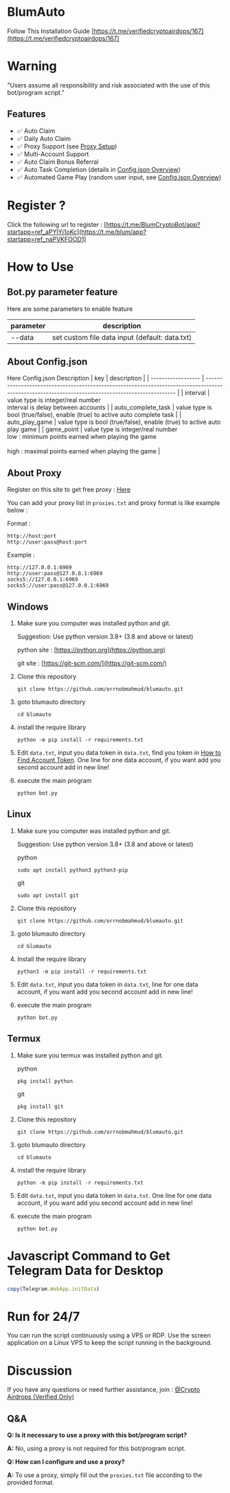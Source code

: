 # BlumAuto
Follow This Installation Guide [https://t.me/verifiedcryptoairdops/167](https://t.me/verifiedcryptoairdops/167)

# Warning

"Users assume all responsibility and risk associated with the use of this bot/program script."

## Features

- ✅ Auto Claim
- ✅ Daily Auto Claim
- ✅ Proxy Support (see [Proxy Setup](#proxy-setup))
- ✅ Multi-Account Support
- ✅ Auto Claim Bonus Referral
- ✅ Auto Task Completion (details in [Config.json Overview](#configjson-overview))
- ✅ Automated Game Play (random user input, see [Config.json Overview](#configjson-overview))


# Register ?

Click the following url to register : [https://t.me/BlumCryptoBot/app?startapp=ref_aPYIYj1oKc](https://t.me/blum/app?startapp=ref_naPVKFOOD1)

# How to Use

## Bot.py parameter feature

Here are some parameters to enable feature

| parameter | description                                    |
| --------- | ---------------------------------------------- |
| --data    | set custom file data input (default: data.txt) |

## About Config.json

Here Config.json Description
| key                | description                                                                                                                                       |
| ------------------ | ------------------------------------------------------------------------------------------------------------------------------------------------- |
| interval           | value type is integer/real number <br> interval is delay between accounts                                                                         |
| auto_complete_task | value type is bool (true/false), enable (true) to active auto complete task                                                                       |
| auto_play_game     | value type is bool (true/false), enable (true) to active auto play game                                                                           |
| game_point         | value type is integer/real number<br>low : minimum points earned when playing the game <br><br>high : maximal points earned when playing the game |

## About Proxy

Register on this site to get free proxy : [Here](https://www.webshare.io/)

You can add your proxy list in `proxies.txt` and proxy format is like example below :

Format :

```
http://host:port
http://user:pass@host:port
```

Example :

```
http://127.0.0.1:6969
http://user:pass@127.0.0.1:6969
socks5://127.0.0.1:6969
socks5://user:pass@127.0.0.1:6969
```

## Windows 

1. Make sure you computer was installed python and git.
   
   Suggestion: Use python version 3.8+ (3.8 and above or latest)

   python site : [https://python.org](https://python.org)
   
   git site : [https://git-scm.com/](https://git-scm.com/)

2. Clone this repository
   ```shell
   git clone https://github.com/orrnobmahmud/blumauto.git
   ```

3. goto blumauto directory
   ```
   cd blumauto
   ```

4. install the require library
   ```
   python -m pip install -r requirements.txt
   ```

5. Edit `data.txt`, input you data token in `data.txt`, find you token in [How to Find Account Token](#how-to-find-account-token). One line for one data account, if you want add you second account add in new line!

6. execute the main program 
   ```
   python bot.py
   ```

## Linux

1. Make sure you computer was installed python and git.
   
   Suggestion: Use python version 3.8+ (3.8 and above or latest)

   python
   ```shell
   sudo apt install python3 python3-pip
   ```
   git
   ```shell
   sudo apt install git
   ```

2. Clone this repository
   
   ```shell
   git clone https://github.com/orrnobmahmud/blumauto.git
   ```

3. goto blumauto directory

   ```shell
   cd blumauto
   ```

4. Install the require library
   
   ```
   python3 -m pip install -r requirements.txt
   ```

5. Edit `data.txt`, input you data token in `data.txt`, line for one data account, if you want add you second account add in new line!

6. execute the main program 
   ```
   python bot.py
   ```

## Termux

1. Make sure you termux was installed python and git.
   
   python
   ```
   pkg install python
   ```

   git
   ```
   pkg install git
   ```

2. Clone this repository
   ```shell
   git clone https://github.com/orrnobmahmud/blumauto.git
   ```

3. goto blumauto directory
   ```
   cd blumauto
   ```

4. install the require library
   ```
   python -m pip install -r requirements.txt
   ```

5. Edit `data.txt`, input you data token in `data.txt`. One line for one data account, if you want add you second account add in new line!

6. execute the main program 
   ```
   python bot.py
   ```


# Javascript Command to Get Telegram Data for Desktop

```javascript
copy(Telegram.WebApp.initData)
```

# Run for 24/7 

You can run the script continuously using a VPS or RDP. Use the screen application on a Linux VPS to keep the script running in the background.

# Discussion

If you have any questions or need further assistance, join : [@Crypto Airdrops (Verified Only)](https://t.me/+MCsnE9INs604YWJl)

## Q&A

**Q: Is it necessary to use a proxy with this bot/program script?**

**A:** No, using a proxy is not required for this bot/program script.

**Q: How can I configure and use a proxy?**

**A:** To use a proxy, simply fill out the `proxies.txt` file according to the provided format.

